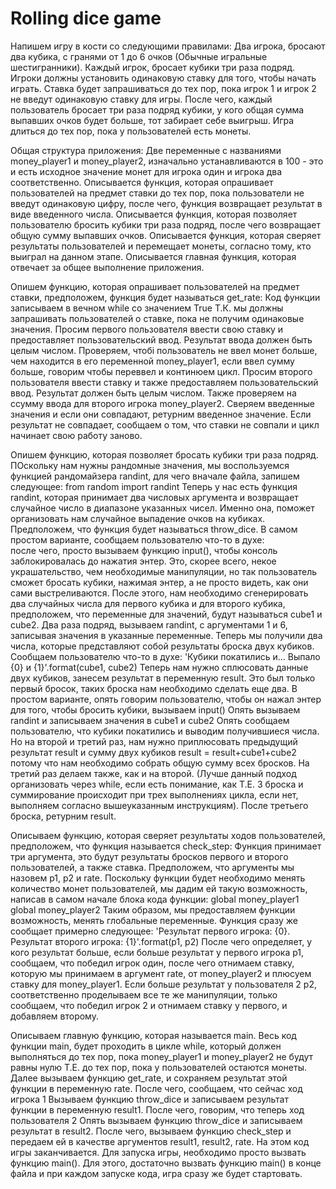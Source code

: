 # Rolling dice game
Напишем игру в кости со следующими правилами:
Два игрока, бросают два кубика, с гранями от 1 до 6 очков (Обычные игральные шестигранники). Каждый игрок, бросает кубики три раза подряд.
Игроки должны установить одинаковую ставку для того, чтобы начать играть. Ставка будет запрашиваться до тех пор, пока игрок 1 и игрок 2 не введут одинаковую ставку для игры.
После чего, каждый пользователь бросает три раза подряд кубики, у кого общая сумма выпавших очков будет больше, тот забирает себе выигрыш. Игра длиться до тех пор, пока у пользователей есть монеты.

Общая структура приложения:
Две переменные с названиями money_player1 и money_player2, изначально устанавливаются в 100 - это и есть исходное значение монет для игрока один и игрока два соответственно.
Описывается функция, которая опрашивает пользователей на предмет ставки до тех пор, пока пользователи не введут одинаковую цифру, после чего, функция возвращает результат в виде введенного числа.
Описывается функция, которая позволяет пользователю бросить кубики три раза подряд, после чего возвращает общую сумму выпавших очков.
Описывается функция, которая сверяет результаты пользователей и перемещает монеты, согласно тому, кто выиграл на данном этапе.
Описывается главная функция, которая отвечает за общее выполнение приложения.

Опишем функцию, которая опрашивает пользователей на предмет ставки, предположем, функция будет называться get_rate:
Код функции записываем в вечном while со значением True Т.К. мы должны запрашивать пользователей о ставке, пока не получим одинаковые значения.
Просим первого пользователя ввести свою ставку и предоставляет пользовательский ввод. Результат ввода должен быть целым числом. Проверяем, чтобі пользователь не ввел монет больше, чем находится в его переменной money_player1, если ввел сумму больше, говорим чтобы переввел и континюем цикл.
Просим второго пользователя ввести ставку и также предоставляем пользовательский ввод. Результат должен быть целым числом. Также проверяем на ссумму ввода для второго игрока money_player2.
Сверяем введенные значения и если они совпадают, ретурним введенное значение. Если результат не совпадает, сообщаем о том, что ставки не совпали и цикл начинает свою работу заново.

Опишем функцию, которая позволяет бросать кубики три раза подряд. ПОскольку нам нужны рандомные значения, мы воспользуемся функцией рандомайзера randint, для чего вначале файла, запишем следующее:
from random import randint
Теперь у нас есть функция randint, которая 
принимает два числовых аргумента и возвращает случайное число в диапазоне указанных чисел. Именно она, поможет организовать нам случайное выпадение очков на кубиках. Предположем, что функция будет называться 
throw_dice.
В самом простом варианте, сообщаем пользователю что-то в духе:         
после чего, просто вызываем функцию input(), чтобы консоль заблокировалась до нажатия энтер. Это, скорее всего, некое украшательство, чем необходимые манипуляции, но так пользователь сможет бросать кубики, нажимая энтер, а не просто видеть, как они сами выстреливаются.
После этого, нам необходимо сгенерировать два случайных числа для первого кубика и для второго кубика, предположем, что переменные для значений, будут называться cube1 и cube2. Два раза подряд, вызываем randint, с аргументами 1 и 6, записывая значения в указанные переменные. Теперь мы получили два числа, которые представляют собой результаты броска двух кубиков.
Сообщаем пользователю что-то в духе: 'Кубики покатились и... Выпало {0} и {1}'.format(cube1, cube2)
Теперь нам нужно сплюсовать данные двух кубиков, занесем результат в переменную result.
Это был только первый бросок, таких броска нам необходимо сделать еще два.
В простом варианте, опять говорим пользователю, чтобы он нажал энтер для того, чтобы бросить кубики, вызываем input()
Опять вызываем randint и записываем значения в cube1 и cube2
Опять сообщаем пользователю, что кубики покатились и выводим получившиеся числа.
Но на второй и третий раз, нам нужно приплюсовать предыдущий результат result и сумму двух кубиков
result = result+cube1+cube2
потому что нам необходимо собрать общую сумму всех бросков.
На третий раз делаем также, как и на второй. (Лучше данный подход организовать через while, если есть понимание, как Т.Е. 3 броска и суммирование происходит при трех выполнениях цикла, если нет, выполняем согласно вышеуказанным инструкциям).
После третьего броска, ретурним result.

Описываем функцию, которая сверяет результаты ходов пользователей, предположем, что функция называется check_step:
Функция принимает три аргумента, это будут результаты бросков первого и второго пользователей, а также ставка.
Предположем, что аргументы мы назовем p1, p2 и rate.
Поскольку функции будет необходимо менять количество монет пользователей, мы дадим ей такую возможность, написав в самом начале блока кода функции:
global money_player1
global money_player2
Таким образом, мы предоставляем функции возможность, менять глобальные переменные.
Функция сразу же сообщает примерно следующее: 'Результат первого игрока: {0}. Результат второго игрока: {1}'.format(p1, p2)
После чего определяет, у кого результат больше, если больше результат у первого игрока p1, сообщаем, что победил игрок один, после чего отнимаем ставку, которую мы принимаем в аргумент rate, от money_player2 и плюсуем ставку для money_player1.
Если больше результат у пользователя 2 p2, соответственно проделываем все те же манипуляции, только сообщаем, что победил игрок 2 и отнимаем ставку у первого, и добавляем второму.


Описываем главную функцию, которая называется main.
Весь код функции main, будет проходить в цикле while, который должен выполняться до тех пор, пока money_player1 и money_player2 не будут равны нулю Т.Е. до тех пор, пока у пользователей остаются монеты.
Далее вызываем функцию get_rate, и сохраняем результат этой функции в переменную rate.
После чего, сообщаем, что сейчас ход игрока 1
Вызываем функцию throw_dice и записываем результат функции в переменную result1.
После чего, говорим, что теперь ход пользователя 2
Опять вызываем функцию throw_dice и записываем результат в result2.
После чего, вызываем функцию check_step и передаем ей в качестве аргументов result1, result2, rate.
На этом код игры заканчивается. Для запуска игры, необходимо просто вызвать функцию main(). Для этого, достаточно вызвать функцию main() в конце файла и при каждом запуске кода, игра сразу же будет стартовать.
